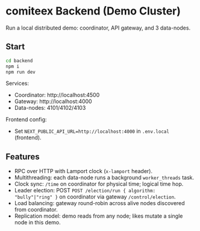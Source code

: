 # comiteex Backend (Demo Cluster)

Run a local distributed demo: coordinator, API gateway, and 3 data-nodes.

## Start

```bash
cd backend
npm i
npm run dev
```

Services:
- Coordinator: http://localhost:4500
- Gateway: http://localhost:4000
- Data-nodes: 4101/4102/4103

Frontend config:
- Set `NEXT_PUBLIC_API_URL=http://localhost:4000` in `.env.local` (frontend).

## Features
- RPC over HTTP with Lamport clock (`x-lamport` header).
- Multithreading: each data-node runs a background `worker_threads` task.
- Clock sync: `/time` on coordinator for physical time; logical time hop.
- Leader election: POST `POST /election/run { algorithm: "bully"|"ring" }` on coordinator via gateway `/control/election`.
- Load balancing: gateway round-robin across alive nodes discovered from coordinator.
- Replication model: demo reads from any node; likes mutate a single node in this demo.


